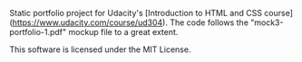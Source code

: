 Static portfolio project for Udacity's [Introduction to HTML and CSS course]
(https://www.udacity.com/course/ud304). The code follows
the "mock3-portfolio-1.pdf" mockup file to a great extent.

This software is licensed under the MIT License.